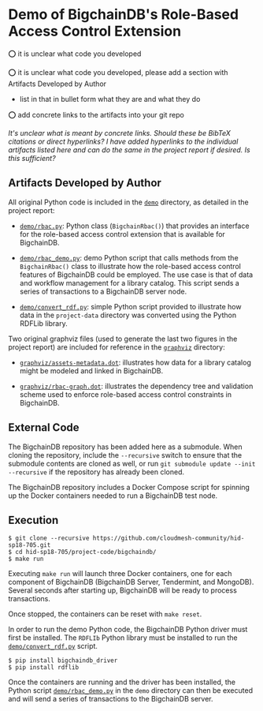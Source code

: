 # Demo of BigchainDB's Role-Based Access Control Extension

:o: it is unclear what code you developed

:o: it is unclear what code you developed, please add a section with 
Artifacts Developed by Author

* list in that in bullet form what they are and what they do

:o: add concrete links to the artifacts into your git repo

*It's unclear what is meant by concrete links. Should these be BibTeX
citations or direct hyperlinks? I have added hyperlinks to the individual
artifacts listed here and can do the same in the project report if desired. 
Is this sufficient?*

## Artifacts Developed by Author

All original Python code is included in the [`demo`](demo) directory,
as detailed in the project report:

* [`demo/rbac.py`](demo/rbac.py): Python class (`BigchainRbac()`) that
provides an interface for the role-based access control extension that is
available for BigchainDB.
  
* [`demo/rbac_demo.py`](demo/rbac_demo.py): demo Python script that
calls methods from the `BigchainRbac()` class to illustrate how the role-based
access control features of BigchainDB could be employed. The use case is that
of data and workflow management for a library catalog. This script sends a
series of transactions to a BigchainDB server node.

* [`demo/convert_rdf.py`](demo/convert_rdf.py): simple Python script
provided to illustrate how data in the `project-data` directory was converted
using the Python RDFLib library.

Two original graphviz files (used to generate the last two figures in
the project report) are included for reference in the [`graphviz`](graphviz)
directory: 

* [`graphviz/assets-metadata.dot`](graphviz/assets-metadata.dot):
illustrates how data for a library catalog might be modeled and linked in
BigchainDB.

* [`graphviz/rbac-graph.dot`](graphviz/rbac-graph.dot): illustrates the
dependency tree and validation scheme used to enforce role-based access
control constraints in BigchainDB. 
  
## External Code

The BigchainDB repository has been added here as a submodule. When
cloning the repository, include the `--recursive` switch to ensure that the
submodule contents are cloned as well, or run `git submodule update --init
--recursive` if the repository has already been cloned.

The BigchainDB repository includes a Docker Compose script for spinning
up the Docker containers needed to run a BigchainDB test node.

## Execution

```
$ git clone --recursive https://github.com/cloudmesh-community/hid-sp18-705.git
$ cd hid-sp18-705/project-code/bigchaindb/
$ make run
```

Executing `make run` will launch three Docker containers, one for each
component of BigchainDB (BigchainDB Server, Tendermint, and MongoDB).
Several seconds after starting up, BigchainDB will be ready to process
transactions.

Once stopped, the containers can be reset with `make reset`.

In order to run the demo Python code, the BigchainDB Python driver must
first be installed. The `RDFLIb` Python library must be installed to run
the [`demo/convert_rdf.py`](demo/convert_rdf.py) script.

``` 
$ pip install bigchaindb_driver
$ pip install rdflib
```

Once the containers are running and the driver has been installed, the
Python script [`demo/rbac_demo.py`](demo/rbac_demo.py) in the `demo` directory
can then be executed and will send a series of transactions to the BigchainDB
server.
